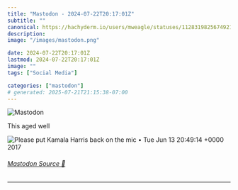 ```yaml
---
title: "Mastodon - 2024-07-22T20:17:01Z"
subtitle: ""
canonical: https://hachyderm.io/users/mweagle/statuses/112831982567492189
description:
image: "/images/mastodon.png"

date: 2024-07-22T20:17:01Z
lastmod: 2024-07-22T20:17:01Z
image: ""
tags: ["Social Media"]

categories: ["mastodon"]
# generated: 2025-07-21T21:15:38-07:00
---
```

![Mastodon](/images/mastodon.png)

<p>This aged well</p>

![Please put Kamala Harris back on the mic
• Tue Jun 13 20:49:14 +0000 2017](a63422a8ff905904.png)

###### [Mastodon Source 🐘](https://hachyderm.io/@mweagle/112831982567492189)

___
